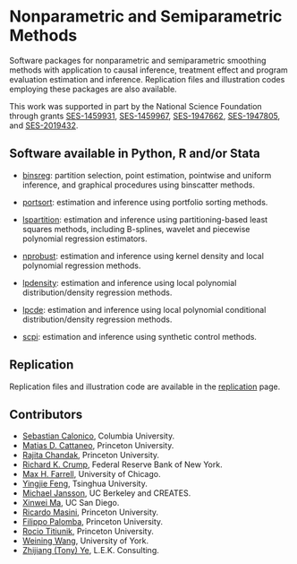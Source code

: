 # Nonparametric and Semiparametric Methods

Software packages for nonparametric and semiparametric smoothing methods with application to causal inference, treatment effect and program evaluation estimation and inference. Replication files and illustration codes employing these packages are also available. 

This work was supported in part by the National Science Foundation through grants [SES-1459931](https://www.nsf.gov/awardsearch/showAward?AWD_ID=1459931), [SES-1459967](https://www.nsf.gov/awardsearch/showAward?AWD_ID=1459967), [SES-1947662](https://www.nsf.gov/awardsearch/showAward?AWD_ID=1947662), [SES-1947805](https://www.nsf.gov/awardsearch/showAward?AWD_ID=1947805), and [SES-2019432](https://www.nsf.gov/awardsearch/showAward?AWD_ID=2019432).

## Software available in Python, R and/or Stata

- [binsreg](https://nppackages.github.io/binsreg): partition selection, point estimation, pointwise and uniform inference, and graphical procedures using binscatter methods.
- [portsort](https://nppackages.github.io/portsort): estimation and inference using portfolio sorting methods.
- [lspartition](https://nppackages.github.io/lspartition): estimation and inference using partitioning-based least squares methods, including B-splines, wavelet and piecewise polynomial regression estimators.

- [nprobust](https://nppackages.github.io/nprobust): estimation and inference using kernel density and local polynomial regression methods.
- [lpdensity](https://nppackages.github.io/lpdensity): estimation and inference using local polynomial distribution/density regression methods.
- [lpcde](https://nppackages.github.io/lpcde): estimation and inference using local polynomial conditional distribution/density regression methods.

- [scpi](https://nppackages.github.io/lpcde): estimation and inference using synthetic control methods.

## Replication

Replication files and illustration code are available in the [replication](https://nppackages.github.io/replication) page.

## Contributors

- [Sebastian Calonico](https://sites.google.com/site/scalonico), Columbia University.
- [Matias D. Cattaneo](https://cattaneo.princeton.edu), Princeton University.
- [Rajita Chandak](https://rajitachandak.github.io), Princeton University.
- [Richard K. Crump](https://www.newyorkfed.org/research/economists/crump), Federal Reserve Bank of New York.
- [Max H. Farrell](https://maxhfarrell.com/), University of Chicago.
- [Yingjie Feng](https://sites.google.com/site/yingjieum), Tsinghua University.
- [Michael Jansson](http://www.econ.berkeley.edu/~mjansson/index.html), UC Berkeley and CREATES.
- [Xinwei Ma](https://sites.google.com/view/xinweima), UC San Diego.
- [Ricardo Masini](https://masini.princeton.edu), Princeton University.
- [Filippo Palomba](https://economics.princeton.edu/graduate-program/graduate-student-directory), Princeton University.
- [Rocio Titiunik](https://scholar.princeton.edu/titiunik), Princeton University.
- [Weining Wang](https://sites.google.com/site/weiningwanghu/home), University of York.
- [Zhijiang (Tony) Ye](https://www.linkedin.com/in/tony-ye/), L.E.K. Consulting.

<br><br>
